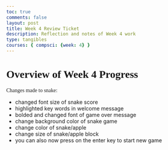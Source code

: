 ```yaml
---
toc: true
comments: false
layout: post
title: Week 4 Review Ticket
description: Reflection and notes of Week 4 work
type: tangibles
courses: { compsci: {week: 4} }
---
```


# <span style="font-family: BEBAS NEUE;"> **Overview of Week 4 Progress** </span>

<span style="font-family: BEBAS NEUE;">Changes made to snake: </span>
- changed font size of snake score
- highlighted key words in welcome message
- bolded and changed font of game over message
- change background color of snake game 
- change color of snake/apple
- change size of snake/apple block
- you can also now press on the enter key to start new game

